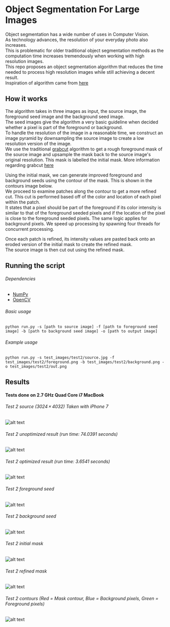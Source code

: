 # Object Segmentation For Large Images
Object segmentation has a wide number of uses in Computer Vision.  
As technology advances, the resolution of your everyday photo also increases.  
This is problematic for older traditional object segmentation methods as the computation time increases tremendously when working with high resolution images.  
This repo proposes an object segmentation algorithm that reduces the time needed to process high resolution images while still achieving a decent result.  
Inspiration of algorithm came from [here](../master/paper.pdf)


## How it works
The algorithm takes in three images as input, the source image, the foreground seed image and the background seed image.  
The seed images give the algorithm a very basic guideline when decided whether a pixel is part of the foreground or background.  
To handle the resolution of the image in a reasonable time, we construct an image pyramid by downsampling the source image to create a low resolution version of the image.  
We use the traditional [grabcut](https://cvg.ethz.ch/teaching/cvl/2012/grabcut-siggraph04.pdf) algorithm to get a rough foreground mask of the source image and upsample the mask back to the source image's original resolution. This mask is labelled the initial mask. More information regarding grabcut [here](http://docs.opencv.org/3.1.0/d8/d83/tutorial_py_grabcut.html)  

Using the initial mask, we can generate improved foreground and background seeds using the contour of the mask. This is shown in the contours image below.  
We proceed to examine patches along the contour to get a more refined cut. This cut is performed based off of the color and location of each pixel within the patch.  
It states that a pixel should be part of the foreground if its color intensity is similar to that of the foreground seeded pixels and if the location of the pixel is close to the foreground seeded pixels. The same logic applies for background pixels. We speed up processing by spawning four threads for concurrent processing.  

Once each patch is refined, its intensity values are pasted back onto an eroded version of the initial mask to create the refined mask.  
The source image is then cut out using the refined mask.  

## Running the script
###### Dependencies
  * [NumPy](http://www.numpy.org/)
  * [OpenCV](http://docs.opencv.org/3.0-beta/doc/py_tutorials/py_tutorials.html)

###### Basic usage
`python run.py -s [path to source image] -f [path to foreground seed image] -b [path to background seed image] -o [path to output image]`
###### Example usage
`python run.py -s test_images/test2/source.jpg -f test_images/test2/foreground.png -b test_images/test2/background.png -o test_images/test2/out.png`

## Results
#### Tests done on 2.7 GHz Quad Core i7 MacBook
###### Test 2 source (3024 × 4032) Taken with iPhone 7
![alt text](https://github.com/g3aishih/object-segmentation/blob/master/test_images/test2/source.jpg "Test 2 source")

###### Test 2 unoptimized result (run time: 74.0391 seconds)
![alt text](https://github.com/g3aishih/object-segmentation/blob/master/test_images/test2/out.png "Test 2 unoptimized result")

###### Test 2 optimized result (run time: 3.6541 seconds)
![alt text](https://github.com/g3aishih/object-segmentation/blob/master/test_images/test2/out.png "Test 2 optimized result")

###### Test 2 foreground seed
![alt text](https://github.com/g3aishih/object-segmentation/blob/master/test_images/test2/foreground.png "Test 2 foreground seed")

###### Test 2 background seed
![alt text](https://github.com/g3aishih/object-segmentation/blob/master/test_images/test2/background.png "Test 2 background seed")

###### Test 2 initial mask
![alt text](https://github.com/g3aishih/object-segmentation/blob/master/test_images/test2/out_initialMask.png "Test 2 result")

###### Test 2 refined mask
![alt text](https://github.com/g3aishih/object-segmentation/blob/master/test_images/test2/out_refinedMask.png "Test 2 result")

###### Test 2 contours (Red = Mask contour, Blue = Background pixels, Green = Foreground pixels)
![alt text](https://github.com/g3aishih/object-segmentation/blob/master/test_images/test2/out_contour.png "Test 2 contours")
